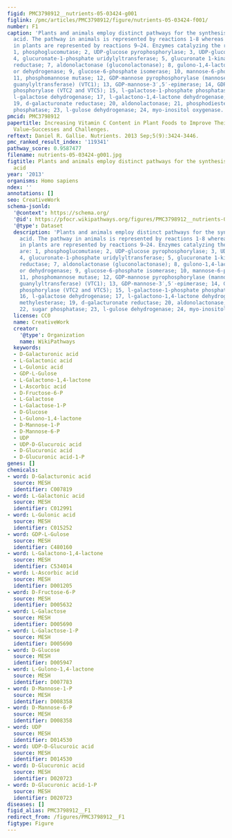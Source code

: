 ```yaml
---
figid: PMC3798912__nutrients-05-03424-g001
figlink: /pmc/articles/PMC3798912/figure/nutrients-05-03424-f001/
number: F1
caption: 'Plants and animals employ distinct pathways for the synthesis of l-ascorbic
  acid. The pathway in animals is represented by reactions 1-8 whereas the pathways
  in plants are represented by reactions 9–24. Enzymes catalyzing the reactions are:
  1, phosphoglucomutase; 2, UDP-glucose pyrophosphorylase; 3, UDP-glucose dehydrogenase;
  4, glucuronate-1-phosphate uridylyltransferase; 5, glucuronate 1-kinase; 6, glucuronate
  reductase; 7, aldonolactonase (gluconolactonase); 8, gulono-1,4-lactone oxidase
  or dehydrogenase; 9, glucose-6-phosphate isomerase; 10, mannose-6-phosphate isomerase;
  11, phosphomannose mutase; 12, GDP-mannose pyrophosphorylase (mannose-1-phosphate
  guanylyltransferase) (VTC1); 13, GDP-mannose-3′,5′-epimerase; 14, GDP-l-galactose
  phosphorylase (VTC2 and VTC5); 15, l-galactose-1-phosphate phosphatase (VTC4); 16,
  l-galactose dehydrogenase; 17, l-galactono-1,4-lactone dehydrogenase; 18, methylesterase;
  19, d-galacturonate reductase; 20, aldonolactonase; 21, phosphodiesterase; 22, sugar
  phosphatase; 23, l-gulose dehydrogenase; 24, myo-inositol oxygenase.'
pmcid: PMC3798912
papertitle: Increasing Vitamin C Content in Plant Foods to Improve Their Nutritional
  Value—Successes and Challenges.
reftext: Daniel R. Gallie. Nutrients. 2013 Sep;5(9):3424-3446.
pmc_ranked_result_index: '119341'
pathway_score: 0.9587477
filename: nutrients-05-03424-g001.jpg
figtitle: Plants and animals employ distinct pathways for the synthesis of l-ascorbic
  acid
year: '2013'
organisms: Homo sapiens
ndex: ''
annotations: []
seo: CreativeWork
schema-jsonld:
  '@context': https://schema.org/
  '@id': https://pfocr.wikipathways.org/figures/PMC3798912__nutrients-05-03424-g001.html
  '@type': Dataset
  description: 'Plants and animals employ distinct pathways for the synthesis of l-ascorbic
    acid. The pathway in animals is represented by reactions 1-8 whereas the pathways
    in plants are represented by reactions 9–24. Enzymes catalyzing the reactions
    are: 1, phosphoglucomutase; 2, UDP-glucose pyrophosphorylase; 3, UDP-glucose dehydrogenase;
    4, glucuronate-1-phosphate uridylyltransferase; 5, glucuronate 1-kinase; 6, glucuronate
    reductase; 7, aldonolactonase (gluconolactonase); 8, gulono-1,4-lactone oxidase
    or dehydrogenase; 9, glucose-6-phosphate isomerase; 10, mannose-6-phosphate isomerase;
    11, phosphomannose mutase; 12, GDP-mannose pyrophosphorylase (mannose-1-phosphate
    guanylyltransferase) (VTC1); 13, GDP-mannose-3′,5′-epimerase; 14, GDP-l-galactose
    phosphorylase (VTC2 and VTC5); 15, l-galactose-1-phosphate phosphatase (VTC4);
    16, l-galactose dehydrogenase; 17, l-galactono-1,4-lactone dehydrogenase; 18,
    methylesterase; 19, d-galacturonate reductase; 20, aldonolactonase; 21, phosphodiesterase;
    22, sugar phosphatase; 23, l-gulose dehydrogenase; 24, myo-inositol oxygenase.'
  license: CC0
  name: CreativeWork
  creator:
    '@type': Organization
    name: WikiPathways
  keywords:
  - D-Galacturonic acid
  - L-Galactonic acid
  - L-Gulonic acid
  - GDP-L-Gulose
  - L-Galactono-1,4-lactone
  - L-Ascorbic acid
  - D-Fructose-6-P
  - L-Galactose
  - L-Galactose-1-P
  - D-Glucose
  - L-Gulono-1,4-lactone
  - D-Mannose-1-P
  - D-Mannose-6-P
  - UDP
  - UDP-D-Glucuroic acid
  - D-Glucuronic acid
  - D-Glucuronic acid-1-P
genes: []
chemicals:
- word: D-Galacturonic acid
  source: MESH
  identifier: C007819
- word: L-Galactonic acid
  source: MESH
  identifier: C012991
- word: L-Gulonic acid
  source: MESH
  identifier: C015252
- word: GDP-L-Gulose
  source: MESH
  identifier: C480160
- word: L-Galactono-1,4-lactone
  source: MESH
  identifier: C534014
- word: L-Ascorbic acid
  source: MESH
  identifier: D001205
- word: D-Fructose-6-P
  source: MESH
  identifier: D005632
- word: L-Galactose
  source: MESH
  identifier: D005690
- word: L-Galactose-1-P
  source: MESH
  identifier: D005690
- word: D-Glucose
  source: MESH
  identifier: D005947
- word: L-Gulono-1,4-lactone
  source: MESH
  identifier: D007783
- word: D-Mannose-1-P
  source: MESH
  identifier: D008358
- word: D-Mannose-6-P
  source: MESH
  identifier: D008358
- word: UDP
  source: MESH
  identifier: D014530
- word: UDP-D-Glucuroic acid
  source: MESH
  identifier: D014530
- word: D-Glucuronic acid
  source: MESH
  identifier: D020723
- word: D-Glucuronic acid-1-P
  source: MESH
  identifier: D020723
diseases: []
figid_alias: PMC3798912__F1
redirect_from: /figures/PMC3798912__F1
figtype: Figure
---
```

